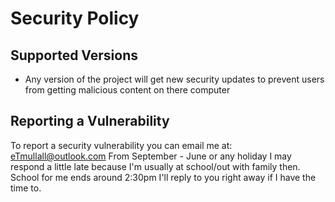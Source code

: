# Security Policy

## Supported Versions

* Any version of the project will get new security updates to prevent users from getting malicious content on there computer

## Reporting a Vulnerability

To report a security vulnerability you can email me at: [eTmullall@outlook.com](mailto:eTmullall@outlook.com)
From September - June or any holiday I may respond a little late because I'm usually at school/out with family then. School for me ends around 2:30pm 
I'll reply to you right away if I have the time to.
